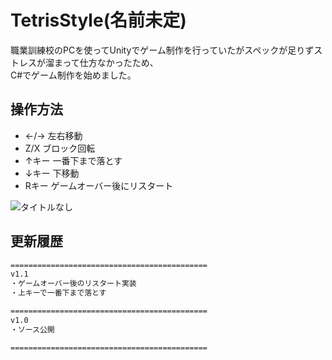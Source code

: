 # TetrisStyle(名前未定)  

職業訓練校のPCを使ってUnityでゲーム制作を行っていたがスペックが足りずストレスが溜まって仕方なかったため、  
C#でゲーム制作を始めました。  
  
## 操作方法
+ ←/→ 左右移動  
+ Z/X ブロック回転  
+ ↑キー 一番下まで落とす  
+ ↓キー 下移動  
+ Rキー ゲームオーバー後にリスタート  
  
![タイトルなし](https://user-images.githubusercontent.com/110329418/184856438-ebc6c013-a70c-49b5-8406-5da4fa2d0504.png)

## 更新履歴  

```changelog
============================================
v1.1
・ゲームオーバー後のリスタート実装
・上キーで一番下まで落とす

============================================
v1.0
・ソース公開

============================================
```
